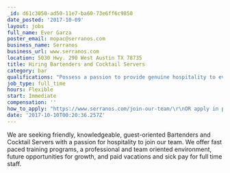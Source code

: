 ```yaml
---
_id: d61c3050-ad50-11e7-ba60-73e6ff6c9850
date_posted: '2017-10-09'
layout: jobs
full_name: Ever Garza
poster_email: mopac@serranos.com
business_name: Serranos
business_url: www.serranos.com
location: 5030 Hwy. 290 West Austin TX 78735
title: Hiring Bartenders and Cocktail Servers
category: bar
qualifications: "Possess a passion to provide genuine hospitality to every guest\r\nAble to work in a fast paced environment while maintaining great enthusiasm and a smile\r\nMUST HAVE A GREAT PERSONALITY\r\nImpeccable customer service skills\r\nAbility to multitask and prioritize\r\nAvailability to work nights, weekends, and some holidays\r\n1+ years high volume bartending experience\r\nFood Handlers & TABC"
job_type: full_time
hours: Flexible
start: Immediate
compensation: ''
how_to_apply: "https://www.serranos.com/join-our-team/\r\nOR apply in person Monday - Thursday from 1:30 pm - 4 pm at any of our locations"
date: '2017-10-10T00:20:36.257Z'
---
```

We are seeking friendly, knowledgeable, guest-oriented Bartenders and Cocktail Servers with a passion for hospitality to join our team. We offer fast paced training programs, a professional and team oriented environment, future opportunities for growth, and paid vacations and sick pay for full time staff.

